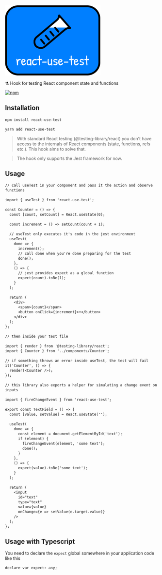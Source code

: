 ![react-use-test logo](https://github.com/dusanjovanov/react-use-test/blob/master/logo.png 'react-use-test logo')

⚗️ Hook for testing React component state and functions
<br />

[![npm](https://img.shields.io/npm/v/react-use-test?color=%231E90FF&label=npm&style=for-the-badge)](https://www.npmjs.com/package/react-use-test)

## **Installation**

```bash
npm install react-use-test
```

```bash
yarn add react-use-test
```

> With standard React testing (@testing-library/react) you don't have access to the internals of React components (state, functions, refs etc.). This hook aims to solve that.

> The hook only supports the Jest framework for now.

## **Usage**

```tsx
// call useTest in your component and pass it the action and observe functions

import { useTest } from 'react-use-test';

const Counter = () => {
  const [count, setCount] = React.useState(0);

  const increment = () => setCount(count + 1);

  // useTest only executes it's code in the jest environment
  useTest(
    done => {
      increment();
      // call done when you're done preparing for the test
      done();
    },
    () => {
      // jest provides expect as a global function
      expect(count).toBe(1);
    }
  );

  return (
    <div>
      <span>{count}</span>
      <button onClick={increment}>+</button>
    </div>
  );
};

// then inside your test file

import { render } from '@testing-library/react';
import { Counter } from '../components/Counter';

// if something throws an error inside useTest, the test will fail
it('Counter', () => {
  render(<Counter />);
});

// this library also exports a helper for simulating a change event on inputs

import { fireChangeEvent } from 'react-use-test';

export const TextField = () => {
  const [value, setValue] = React.useState('');

  useTest(
    done => {
      const element = document.getElementById('text');
      if (element) {
        fireChangeEvent(element, 'some text');
        done();
      }
    },
    () => {
      expect(value).toBe('some text');
    }
  );

  return (
    <input
      id="text"
      type="text"
      value={value}
      onChange={e => setValue(e.target.value)}
    />
  );
};
```

## **Usage with Typescript**

You need to declare the `expect` global somewhere in your application code like this

```tsx
declare var expect: any;
```
